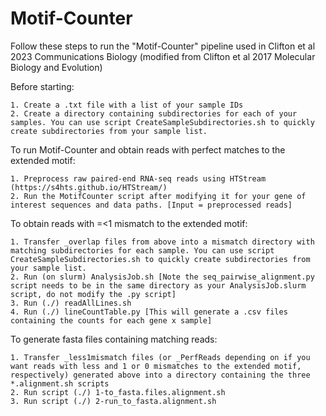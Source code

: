 # Motif-Counter 
Follow these steps to run the "Motif-Counter" pipeline used in Clifton et al 2023 Communications Biology (modified from Clifton et al 2017 Molecular Biology and Evolution)

Before starting:
    
    1. Create a .txt file with a list of your sample IDs
    2. Create a directory containing subdirectories for each of your samples. You can use script CreateSampleSubdirectories.sh to quickly create subdirectories from your sample list.

To run Motif-Counter and obtain reads with perfect matches to the extended motif:

    1. Preprocess raw paired-end RNA-seq reads using HTStream (https://s4hts.github.io/HTStream/)
    2. Run the MotifCounter script after modifying it for your gene of interest sequences and data paths. [Input = preprocessed reads]

To obtain reads with =<1 mismatch to the extended motif:

    1. Transfer _overlap files from above into a mismatch directory with matching subdirectories for each sample. You can use script CreateSampleSubdirectories.sh to quickly create subdirectories from your sample list.
    2. Run (on slurm) AnalysisJob.sh [Note the seq_pairwise_alignment.py script needs to be in the same directory as your AnalysisJob.slurm script, do not modify the .py script]
    3. Run (./) readAllLines.sh
    4. Run (./) lineCountTable.py [This will generate a .csv files containing the counts for each gene x sample]

To generate fasta files containing matching reads:

    1. Transfer _less1mismatch files (or _PerfReads depending on if you want reads with less and 1 or 0 mismatches to the extended motif, respectively) generated above into a directory containing the three *.alignment.sh scripts
    2. Run script (./) 1-to_fasta.files.alignment.sh
    3. Run script (./) 2-run_to_fasta.alignment.sh
